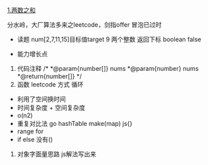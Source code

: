 [1.两数之和](https://leetcode-cn.com/problems/two-sum/)

分水岭，大厂算法多来之leetcode，剑指offer
冒泡已过时

- 读题
    num[2,7,11,15]目标值target 9
    两个整数 返回下标
    boolean false


- 能力增长点
1. 代码注释
/*
 *@param{number[]} nums
 *@param{number} nums
 *@return{number[]}
*/
2. 函数
leetcode 方式
循环

- 利用了空间换时间
- 时间复杂度 + 空间复杂度
- o(n2)
- 重复对比法 go hashTable make(map) js{}
- range   for
- if  else     没有()


1. 对象字面量思路 js解法写出来